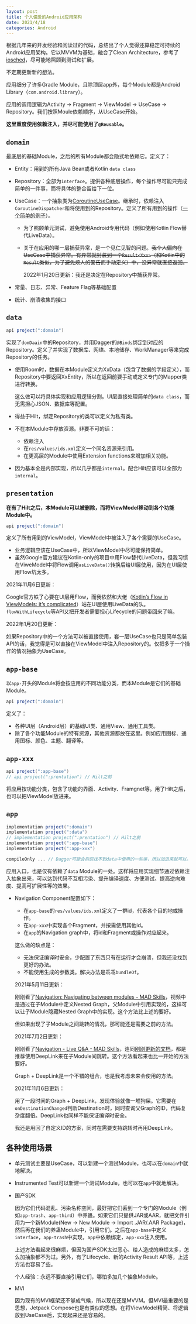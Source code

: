```yaml
---
layout: post
title: 个人偏爱的Android应用架构
date: 2021/4/18
categories: Android
---
```


根据几年来的开发经验和阅读过的代码，总结出了个人觉得还算稳定可持续的Android应用架构。它以MVVM为基础，融合了Clean Architecture，参考了[iosched](https://github.com/google/iosched)，尽可能地照顾到测试和扩展。

不定期更新新的想法。

<!--more-->

应用细分了许多Gradle Module，且除顶层app外，每个Module都是Android Library（`com.android.library`）。

应用的调用逻辑为Activity -> Fragment -> ViewModel -> UseCase -> Repository。我们按照Moule依赖顺序，从UseCase开始。

**这里重度使用依赖注入，并尽可能使用了`@Reusable`。**

## `domain`

最底层的基础Module，之后的所有Module都会隐式地依赖它。定义了：

- Entity：用到的所有Java Bean或者Kotlin `data class`
- Repository：全部为`interface`。提供各种底层操作，每个操作尽可能只完成简单的一件事，而将具体的整合留给下一位。
- UseCase：一个抽象类为[CoroutineUseCase](https://github.com/google/iosched/blob/main/shared/src/main/java/com/google/samples/apps/iosched/shared/domain/CoroutineUseCase.kt)。继承时，依赖注入`CoroutineDispatcher`和将使用到的Repository。定义了所有用到的操作（[一个简单的例子](https://github.com/google/iosched/blob/main/shared/src/main/java/com/google/samples/apps/iosched/shared/domain/users/FeedbackUseCase.kt)）。

  - 为了照顾单元测试，避免使用Android专用代码（例如使用Kotlin Flow替代LiveData）。
  - 关于在应用的哪一层捕获异常，是一个见仁见智的问题。~~我个人偏向在UseCase中捕获异常。有异常就封装到一个`Result<Xxx>`（和Kotlin中的`Result`类似，为了避免烦人的警告而手动定义）中，没异常就直接返回。~~

    2022年1月20日更新：我还是决定在Repository中捕获异常。

- 常量、日志、异常、Feature Flag等基础配置
- 统计、崩溃收集的接口

## `data`

```Groovy
api project(":domain")
```

实现了`domDaain`中的Repository，并用Dagger的`@Binds`绑定到对应的Repository。定义了并实现了数据库、网络、本地储存、WorkManager等来完成Repository的任务。

- 使用Room时，数据在本Module定义为XxData（包含了数据的字段定义），而Repository中要返回XxEntity，所以在返回前要手动或定义专门的Mapper类进行转换。

  这么做可以将具体实现和应用逻辑分割。UI层直接处理简单的`data class`，而无需担心JSON、数据库等配置。

- 得益于Hilt，绑定Repository的类可以定义为私有类。
- 不在本Module中存放资源。非要不可的话：

  - 依赖注入
  - 在`res/values/ids.xml`定义一个同名资源来引用。
  - 在更高层的Module中使用Extension functions来增加相关功能。

- 因为基本全是内部实现，所以几乎都是`internal`。配合Hilt应该可以全部为`internal`。

## `presentation`

**在有了Hilt之后，本Module可以被删除，而将ViewModel移动到各个功能Module中。**

```Groovy
api project(":domain")
```

定义了所有用到的ViewModel，ViewModel中被注入了各个需要的UseCase。

- 业务逻辑应该在UseCase中，所以ViewModel中尽可能保持简单。
- 虽然Google官方建议在Kotlin-only的项目中用Flow替代LiveData，但我习惯在ViweModel中将Flow调用`asLiveData()`转换后给UI层使用，因为在UI层使用Flow坑太多。

2021年11月6日更新：

Google官方铁了心要在UI层用Flow，而我依然和大佬（[Kotlin’s Flow in ViewModels: it’s complicated](https://bladecoder.medium.com/kotlins-flow-in-viewmodels-it-s-complicated-556b472e281a)）站在UI层使用LiveData的队。`flowWithLifecycle`等API又把开发者需要担心Lifecycle的问题带回来了嘛。

2022年1月20日更新：

如果Repository中的一个方法可以被直接使用，套一层UseCase也只是简单包装API的话，我觉得是可以直接在ViewModel中注入Repository的。仅把多于一个操作的情况抽象为UseCase。

## `app-base`

以`app-`开头的Module将会按应用的不同功能分类，而本Module是它们的基础Module。

```Groovy
api project(":domain")
```

定义了：

- 各种UI层（Android层）的基础UI类、通用View、通用工具类。
- 除了各个功能Module的特有资源，其他资源都放在这里。例如应用图标、通用图标、颜色、主题、翻译等。

## `app-xxx`

```Groovy
api project(":app-base")
// api project(":prentation") // Hilt之前
```

将应用按功能分类，包含了功能的界面、Activity、Framgnet等。用了Hilt之后，也可以把ViewModel放进来。

## `app`

```Groovy
implementation project(":domain")
implementation project(":data")
// implementation project(":prentation") // Hilt之前
implementation project(":app-base")
implementation project(":app-xxx")

compileOnly ... // Dagger可能会抱怨找不到data中使用的一些类，所以加进来就可以。
```

应用入口，也是仅有依赖了`data` Module的一处。这样将应用实现细节通过依赖注入抽象出来，可以达到代码不互相污染、提升编译速度、方便测试、提高逆向难度、提高可扩展性等的效果。

- Navigation Component配置如下：

  - 在`app-base`的`res/values/ids.xml`定义了一群id，代表各个目的地或操作。
  - 在`app-xxx`中实现各个Fragment，并按需使用其他id。
  - 在`app`的Navigation graph中，将id和Fragment或操作对应起来。

  这么做的缺点是：
  
  - 无法保证编译时安全，少配置了东西只有在运行才会崩溃，但我还没找到更好的办法。
  - 不能使用生成的参数类。解决办法是乖乖`bundleOf`。

  2021年5月11日更新：

  刚刚看了[Navigation: Navigating between modules - MAD Skills](https://www.youtube.com/watch?v=IvFSJVTGDb4)，视频中是通过在子Module中定义Nested Graph，父Module中引用实现的，这样可以让子Module隐藏Nested Graph中的实现。这个方法比上述的要好。

  但如果出现了子Module之间跳转的情况，那可能还是需要之前的方法。

  2021年7月2日更新：

  刚刚看了[Navigation - Live Q&A - MAD Skills](https://www.youtube.com/watch?v=4srssoBo0HU)，连同[刚刚更新的文档](https://developer.android.com/guide/navigation/navigation-multi-module#across)，都是推荐使用DeepLink来在子Module间跳转。这个方法看起来也比一开始的方法要好。

  Graph + DeepLink是一个不错的组合，也是我考虑未来会使用的方法。

  2021年11月6日更新：

  用了一段时间的Graph + DeepLink，发现体验就像一堆狗屎。它需要在`onDestinationChanged`判断Destination时，同时查询父Graph的ID，代码复杂度翻倍。DeepLink也同样不能保证编译时安全。

  我还是用回了自定义ID的方案，同时在需要支持跳转时再用DeepLink。

## 各种使用场景

- 单元测试主要是UseCase，可以新建一个测试Module，也可以在`domain`中就地解决。
- Instrumented Test可以新建一个测试Module，也可以在`app`中就地解决。
- 国产SDK

  因为它们代码混乱、污染名称空间，最好把它们丢到一个专门的Module（例如`app-trash`、`app-third`）中养蛊。如果它们只提供JAR或AAR，就把文件引用为一个新Module(New -> New Module -> Import .JAR/.AAR Package)，然后再在我们的养蛊Module中，引用它们。之后在`app-base`中定义`interface`，`app-trash`中实现，`app`中依赖绑定，`app-xxx`注入使用。

  上述方法看起来很麻烦，但因为国产SDK太过恶心、给人造成的麻烦太多，怎么加抽象都不为过。另外，有了Lifecycle、新的Activity Result API等，上述方法也容易了些。

  个人经验：永远不要直接引用它们，哪怕多加几个抽象Module。

- MVI

  因为现有的MVI框架还不够成气候，所以现在还是MVVM。但MVI最重要的是思想，Jetpack Compose也是有类似的思想。在将ViewModel精简、将逻辑放到UseCase后，实现起来还是容易的。

